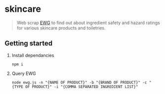# skincare

> Web scrap [EWG](https://www.ewg.org/skindeep/) to find out about ingredient safety and hazard ratings for various skincare products and toiletries.

## Getting started

1. Install dependancies

    ```
    npm i
    ```
1. Query EWG

    ```
    node ewg.js -n "{NAME OF PRODUCT}" -b "{BRAND OF PRODUCT}" -c "{TYPE OF PRODUCT}" -i "{COMMA SEPARATED INGREDIENT LIST}"
    ```
